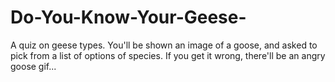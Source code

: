 # Do-You-Know-Your-Geese-
A quiz on geese types. You'll be shown an image of a goose, and asked to pick from a list of options of species. If you get it wrong, there'll be an angry goose gif...
